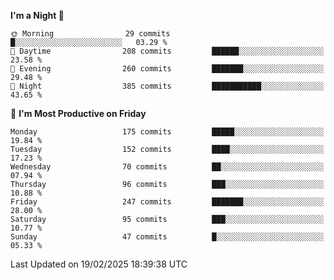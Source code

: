 <!--START_SECTION:waka-->
**I'm a Night 🦉** 

```text
🌞 Morning                29 commits          █░░░░░░░░░░░░░░░░░░░░░░░░   03.29 % 
🌆 Daytime                208 commits         ██████░░░░░░░░░░░░░░░░░░░   23.58 % 
🌃 Evening                260 commits         ███████░░░░░░░░░░░░░░░░░░   29.48 % 
🌙 Night                  385 commits         ███████████░░░░░░░░░░░░░░   43.65 % 
```
📅 **I'm Most Productive on Friday** 

```text
Monday                   175 commits         █████░░░░░░░░░░░░░░░░░░░░   19.84 % 
Tuesday                  152 commits         ████░░░░░░░░░░░░░░░░░░░░░   17.23 % 
Wednesday                70 commits          ██░░░░░░░░░░░░░░░░░░░░░░░   07.94 % 
Thursday                 96 commits          ███░░░░░░░░░░░░░░░░░░░░░░   10.88 % 
Friday                   247 commits         ███████░░░░░░░░░░░░░░░░░░   28.00 % 
Saturday                 95 commits          ███░░░░░░░░░░░░░░░░░░░░░░   10.77 % 
Sunday                   47 commits          █░░░░░░░░░░░░░░░░░░░░░░░░   05.33 % 
```



 Last Updated on 19/02/2025 18:39:38 UTC
<!--END_SECTION:waka-->

